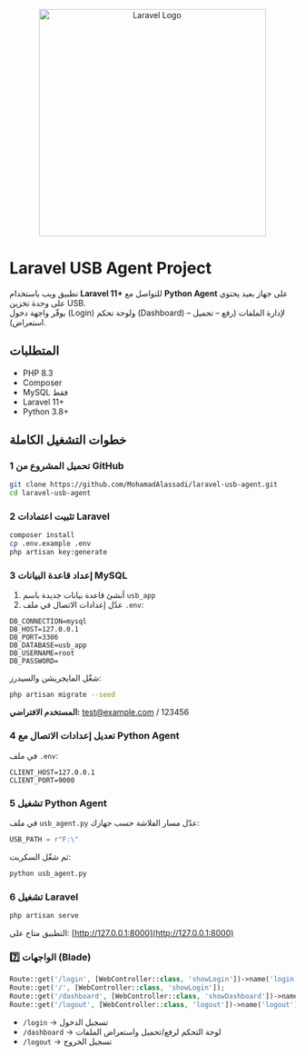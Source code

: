 
<p align="center">
  <a href="https://laravel.com" target="_blank">
    <img src="https://raw.githubusercontent.com/laravel/art/master/logo-lockup/5%20SVG/2%20CMYK/1%20Full%20Color/laravel-logolockup-cmyk-red.svg" width="400" alt="Laravel Logo">
  </a>
</p>

# Laravel USB Agent Project

تطبيق ويب باستخدام **Laravel 11+** للتواصل مع **Python Agent** على جهاز بعيد يحتوي على وحدة تخزين USB.  
يوفّر واجهة دخول (Login) ولوحة تحكم (Dashboard) لإدارة الملفات (رفع – تحميل – استعراض).

## المتطلبات

- PHP 8.3  
- Composer  
- MySQL فقط  
- Laravel 11+  
- Python 3.8+  

## خطوات التشغيل الكاملة

### 1 تحميل المشروع من GitHub
```bash
git clone https://github.com/MohamadAlassadi/laravel-usb-agent.git
cd laravel-usb-agent
```

### 2 تثبيت اعتمادات Laravel
```bash
composer install
cp .env.example .env
php artisan key:generate
```

### 3 إعداد قاعدة البيانات MySQL
1. أنشئ قاعدة بيانات جديدة باسم `usb_app`  
2. عدّل إعدادات الاتصال في ملف `.env`:
```
DB_CONNECTION=mysql
DB_HOST=127.0.0.1
DB_PORT=3306
DB_DATABASE=usb_app
DB_USERNAME=root
DB_PASSWORD=
```
 شغّل المايجريشن والسيدرز:
```bash
php artisan migrate --seed
```
**المستخدم الافتراضي:** test@example.com / 123456

### 4 تعديل إعدادات الاتصال مع Python Agent
في ملف `.env`:
```
CLIENT_HOST=127.0.0.1
CLIENT_PORT=9000
```

### 5 تشغيل Python Agent
في ملف `usb_agent.py` عدّل مسار الفلاشة حسب جهازك:
```python
USB_PATH = r"F:\"
```
ثم شغّل السكربت:
```bash
python usb_agent.py
```

### 6 تشغيل Laravel
```bash
php artisan serve
```
التطبيق متاح على: [http://127.0.0.1:8000](http://127.0.0.1:8000)

### 7️⃣ الواجهات (Blade)
```php
Route::get('/login', [WebController::class, 'showLogin'])->name('login');
Route::get('/', [WebController::class, 'showLogin']);
Route::get('/dashboard', [WebController::class, 'showDashboard'])->name('dashboard');
Route::get('/logout', [WebController::class, 'logout'])->name('logout');
```
- `/login` → تسجيل الدخول  
- `/dashboard` → لوحة التحكم لرفع/تحميل واستعراض الملفات  
- `/logout` → تسجيل الخروج


